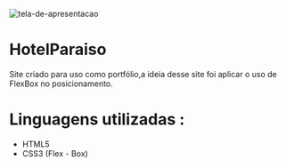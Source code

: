 ![tela-de-apresentacao](https://user-images.githubusercontent.com/42388415/104813440-0a31d800-57e8-11eb-9d20-d759f583ef32.PNG)

# HotelParaiso
Site criado para uso como portfólio,a ideia desse site foi aplicar o uso de FlexBox no posicionamento.

# Linguagens utilizadas :
- HTML5
- CSS3 (Flex - Box)
